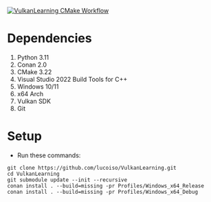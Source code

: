 [![VulkanLearning CMake Workflow](https://github.com/lucoiso/VulkanLearning/actions/workflows/cmake-single-platform.yml/badge.svg)](https://github.com/lucoiso/VulkanLearning/actions/workflows/cmake-single-platform.yml)

# Dependencies
1.  Python 3.11 
2.  Conan 2.0 
3.  CMake 3.22 
4.  Visual Studio 2022 Build Tools for C++ 
5.  Windows 10/11 
6.  x64 Arch 
7.  Vulkan SDK
8.  Git

# Setup
-   Run these commands:  
```
git clone https://github.com/lucoiso/VulkanLearning.git
cd VulkanLearning
git submodule update --init --recursive
conan install . --build=missing -pr Profiles/Windows_x64_Release
conan install . --build=missing -pr Profiles/Windows_x64_Debug
```
